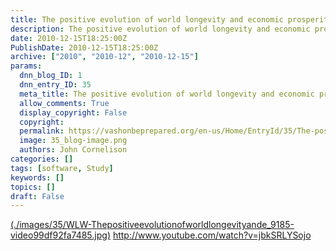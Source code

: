```yaml
---
title: The positive evolution of world longevity and economic prosperity
description: The positive evolution of world longevity and economic prosperity
date: 2010-12-15T18:25:00Z
PublishDate: 2010-12-15T18:25:00Z
archive: ["2010", "2010-12", "2010-12-15"]
params:
  dnn_blog_ID: 1
  dnn_entry_ID: 35
  meta_title: The positive evolution of world longevity and economic prosperity
  allow_comments: True
  display_copyright: False
  copyright:
  permalink: https://vashonbeprepared.org/en-us/Home/EntryId/35/The-positive-evolution-of-world-longevity-and-economic-prosperity
  image: 35_blog-image.png
  authors: John Cornelison
categories: []
tags: [software, Study]
keywords: []
topics: []
draft: False
---
```


[(./images/35/WLW-Thepositiveevolutionofworldlongevityande_9185-video99df92fa7485.jpg)](http://www.youtube.com/watch?v=jbkSRLYSojo) http://www.youtube.com/watch?v=jbkSRLYSojo
